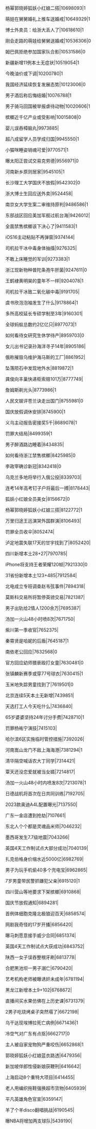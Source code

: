 杨幂郭晓婷狐妖小红娘二搭|10698093|1

萌娃在舅舅婚礼上推车送婚戒|10649329|1

博士外卖员：给浙大丢人了|10618610|1

刚会走路的萌娃给舅舅送婚戒|10536306|0

姆巴佩拒绝参加国家队合影|10531586|0

新疆新增11例本土无症状|10519054|1

今晚油价或下调|10200780|1

我国经济延续恢复发展态势|10123006|0

男子酒后称后悔结婚|10076788|1

男子骑马回国被举报虐待动物|10020606|1

槟榔近千亿产业或受影响|10015808|0

婴儿误吞樟脑丸|9973885|

超八成留学人员学成归国|9945550|1

小猫咪睡姿销魂可爱|9770571|1

曝太阳正尝试交易克劳德|9556971|0

河南新乡原则居家|9545105|1

长沙理工大学国庆不放假|9542302|0

浙大博士生回应送外卖|9524458|

南京女大学生案二审维持原判|9486586|1

东部战区回应美加军舰过航台海|9426012|

全面禁售槟榔该下决心了|9411583|1

iOS16主动粘贴不再弹窗|9374144|

司机拉干冰中毒身体抽搐|9276325|

不敢上床睡觉的军训|9273383|1

浙江现新物种普陀条孢牛肝菌|9247611|0

王鹤棣黄明昊的童年不一样|9204078|1

司机拉干冰致二氧化碳中毒|9191705|

虞书欣泡泡袖发生了什么|9178864|1

多所高校延长专硕学制至3年|9160301|

全球蚂蚁总数约2亿亿只|8977073|1

如何看待女研究生休学待产|8959703|0

女儿出书记录孙海洋寻子14年|8905186|

俄称摧毁乌维护海马斯的工厂|8861952|

坠落陨石中发现地外水|8819872|1

龚俊向丰巢快递柜索赔101万|8777749|

詹姆斯剃光头|8773986|1

人民文娱评苍兰诀走出国门|8755981|0

国庆放假调休安排|8745900|1

义乌主动报告密接奖5千|8689078|1

罚罪大结局|8499359|1

男子醉酒路边睡着|8434835|

如何看待浙江禁售槟榔|8425985|0

李政宰确诊新冠|8342418|0

乌克兰多地将举行入俄公投|8339703|

连考14年高考钉子户将最后一搏|8178443|

狐妖小红娘全员美女|8156672|0

杨幂郭晓婷狐妖小红娘三搭|8122772|1

万里归途王迅演哭外国群演|8106493|

罚罪全员收伞|8052474|

泸定地震失联17天的甘宇找到了|8052420|

四川新增本土28+27|7970785|

iPhone将支持王者荣耀120帧|7921330|0

31省份新增本土123+485|7912584|

北电成立专班调查赵韦弦事件|7894318|

莫斯科交易所将暂停英镑交易|7821387|

男子出轨给2情人1200余万|7695387|

汤加一火山48小时喷8次|7671750|

紫川第一季收官|7652375|

秦霄贤是哈妮的后盾|7645187|1

南依老公回应|7632568|0

官方回应幼师猥亵殴打女童|7630481|0

张镇麟新赛季或穿77号球衣|7630415|1

玉米地失踪男童找到了|7619501|0

北京连续5天本土无新增|7439851|

天选打工人今天吃什么|7436840|

65岁婆婆坚持24年讨分手费|7428710|1

罚罪杨祐宁演技|7415103|

哈尔滨6区实施临时管控措施|7392026|

河南嵩山龙门不敌上海海港|7381294|1

清华隔空喊话农大丁同学|7314421|

覃天还没恋爱就被当女婿|7214817|

汤加一火山48小时内喷发8次|7213078|1

日德战机将首次在日共同训练|7192705|

2023款奥迪A4L配置曝光|7137550|

广东一金店遭到抢劫|7107661|

东北人个个都是灵魂品米师|7046232|

墨西哥发生7.7级地震|7043266|

英国4天工作制试点大部分成功|7040139|

扎克伯格身价缩水近5000亿|6982769|

男子为玩手机偷40多个充电宝|6962865|

7岁男童带民警抓嫌犯父亲|6915120|1

四川营山等地要求下架槟榔|6910868|

国庆节放假通知|6894281|

首例体细胞克隆北极狼迎百天|6858574|

网剧我奇怪的17岁开播|6856420|

曝马刺愿意接手威少合同|6851374|

英国4天工作制试点大获成功|6843752|

陕西一女子误吞整根牙刷|6813778|

合肥黑池坝一男子溺亡|6790420|

艺考机构老师被曝诱奸未成年|6781194|

黑龙江新增本土9+102|6768672|

直播间买水果仿佛在上历史课|6731379|

2男子吃烧烤桌子突然塌了|6672198|

乌干达现埃博拉死亡病例|6671436|1

冷空气对广东有点抠|6662717|0

主人被自家宠物狗严重咬伤|6652868|1

郭晓婷狐妖小红娘蓝衣路透|6479356|

新加坡伴郎性侵新娘获鞭刑|6416642|

上海启动8个重特大项目|6414455|

老人用编织拖鞋强换超市货物|6405939|

平凡英雄角色官宣|6359147|

羊了个羊disco翻唱挑战|6190545|

曝NBA将增加两支球队|5439190|

